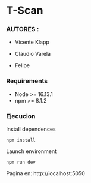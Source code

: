 # T-Scan

### AUTORES :

- Vicente Klapp

- Claudio Varela

- Felipe

### Requirements

- Node >= 16.13.1
- npm >= 8.1.2

### Ejecucion

Install dependences

```
npm install
```

Launch environment

```
npm run dev
```

Pagina en: http://localhost:5050
